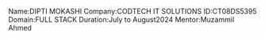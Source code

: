 Name:DIPTI MOKASHI
Company:CODTECH IT SOLUTIONS
ID:CT08DS5395
Domain:FULL STACK
Duration:July to August2024
Mentor:Muzammil Ahmed
